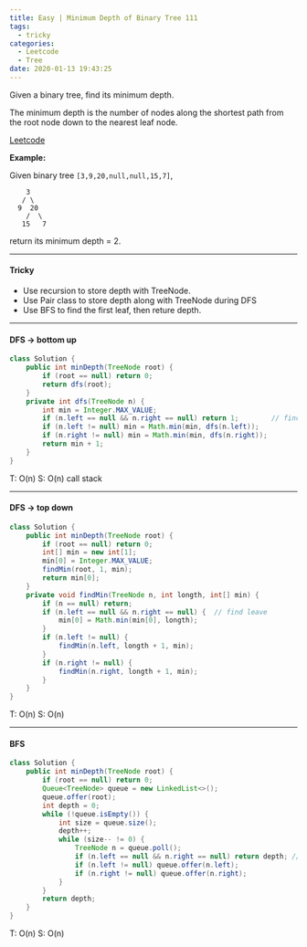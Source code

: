 ```yaml
---
title: Easy | Minimum Depth of Binary Tree 111
tags:
  - tricky
categories:
  - Leetcode
  - Tree
date: 2020-01-13 19:43:25
---
```


Given a binary tree, find its minimum depth.

The minimum depth is the number of nodes along the shortest path from the root node down to the nearest leaf node.

[Leetcode](https://leetcode.com/problems/minimum-depth-of-binary-tree/)

<!--more-->

**Example:**

Given binary tree `[3,9,20,null,null,15,7]`,

```
    3
   / \
  9  20
    /  \
   15   7
```

return its minimum depth = 2.

---

#### Tricky 

* Use recursion to store depth with TreeNode.
* Use Pair class to store depth along with TreeNode during DFS
* Use BFS to find the first leaf, then reture depth.

---

#### DFS  -> bottom up 

```java
class Solution {
    public int minDepth(TreeNode root) {
        if (root == null) return 0;
        return dfs(root);
    }
    private int dfs(TreeNode n) {
        int min = Integer.MAX_VALUE;
        if (n.left == null && n.right == null) return 1;		// find leaf
        if (n.left != null) min = Math.min(min, dfs(n.left));
        if (n.right != null) min = Math.min(min, dfs(n.right));
        return min + 1;
    }
}
```

T: O(n) 			S: O(n) call stack

---

#### DFS  -> top down

```java
class Solution {
    public int minDepth(TreeNode root) {
        if (root == null) return 0;
        int[] min = new int[1];
        min[0] = Integer.MAX_VALUE;
        findMin(root, 1, min);
        return min[0];
    }
    private void findMin(TreeNode n, int longth, int[] min) {
        if (n == null) return;
        if (n.left == null && n.right == null) {  // find leave
            min[0] = Math.min(min[0], longth);
        }
        if (n.left != null) {
            findMin(n.left, longth + 1, min);
        }
        if (n.right != null) {
            findMin(n.right, longth + 1, min);
        }
    }
}
```

T: O(n)				S: O(n)

---

#### BFS 

```java
class Solution {
    public int minDepth(TreeNode root) {
        if (root == null) return 0;
        Queue<TreeNode> queue = new LinkedList<>();
        queue.offer(root);
        int depth = 0;
        while (!queue.isEmpty()) {
            int size = queue.size();
            depth++;
            while (size-- != 0) {
                TreeNode n = queue.poll();
                if (n.left == null && n.right == null) return depth; // find leaf
                if (n.left != null) queue.offer(n.left);
                if (n.right != null) queue.offer(n.right);
            }
        }
        return depth;
    }
}
```

T: O(n)			S: O(n)
